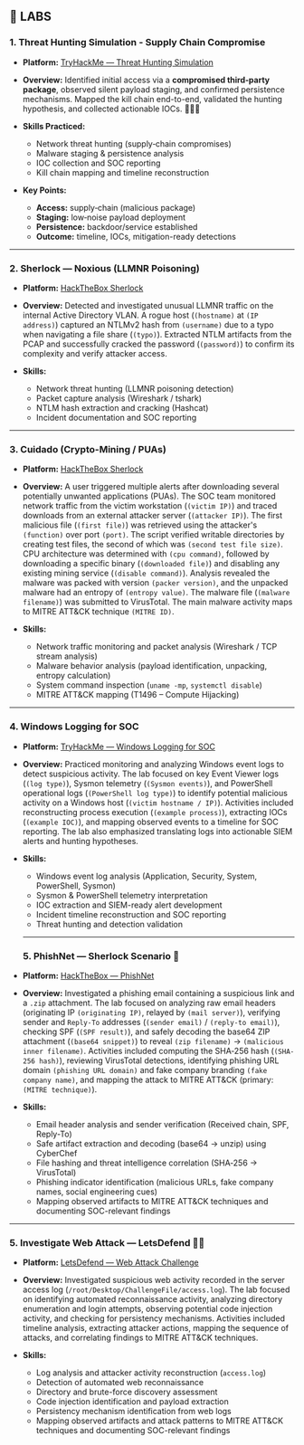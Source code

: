 ## 🧪 LABS

### 1. Threat Hunting Simulation - Supply Chain Compromise
- **Platform:** [TryHackMe — Threat Hunting Simulation](https://tryhackme.com/threat-hunting-sim/public-summary/5fadada12350de7b6000afba6a50546bd30f715cd232db5d62284da9ce8ce11ba4c498d97a7d2e5b843418477fd1d598)  
- **Overview:** Identified initial access via a **compromised third‑party package**, observed silent payload staging, and confirmed persistence mechanisms. Mapped the kill chain end-to-end, validated the hunting hypothesis, and collected actionable IOCs. 🕵🏾‍♀️  

- **Skills Practiced:**  
  - Network threat hunting (supply‑chain compromises)  
  - Malware staging & persistence analysis  
  - IOC collection and SOC reporting  
  - Kill chain mapping and timeline reconstruction  

- **Key Points:**  
  - **Access:** supply‑chain (malicious package)  
  - **Staging:** low‑noise payload deployment  
  - **Persistence:** backdoor/service established  
  - **Outcome:** timeline, IOCs, mitigation-ready detections  

---

### 2. Sherlock — Noxious (LLMNR Poisoning)
- **Platform:** [HackTheBox Sherlock](https://labs.hackthebox.com/achievement/sherlock/2781127/747)  
- **Overview:** Detected and investigated unusual LLMNR traffic on the internal Active Directory VLAN. A rogue host (`(hostname)` at `(IP address)`) captured an NTLMv2 hash from `(username)` due to a typo when navigating a file share (`(typo)`). Extracted NTLM artifacts from the PCAP and successfully cracked the password (`(password)`) to confirm its complexity and verify attacker access.  

- **Skills:**  
  - Network threat hunting (LLMNR poisoning detection)  
  - Packet capture analysis (Wireshark / tshark)  
  - NTLM hash extraction and cracking (Hashcat)  
  - Incident documentation and SOC reporting  

---

### 3. Cuidado (Crypto-Mining / PUAs)
- **Platform:** [HackTheBox Sherlock](https://tryhackme.com/room/windowsloggingforsoc)    
- **Overview:** A user triggered multiple alerts after downloading several potentially unwanted applications (PUAs). The SOC team monitored network traffic from the victim workstation (`(victim IP)`) and traced downloads from an external attacker server (`(attacker IP)`). The first malicious file (`(first file)`) was retrieved using the attacker's `(function)` over port `(port)`. The script verified writable directories by creating test files, the second of which was `(second test file size)`. CPU architecture was determined with `(cpu command)`, followed by downloading a specific binary (`(downloaded file)`) and disabling any existing mining service (`(disable command)`). Analysis revealed the malware was packed with version `(packer version)`, and the unpacked malware had an entropy of `(entropy value)`. The malware file (`(malware filename)`) was submitted to VirusTotal. The main malware activity maps to MITRE ATT&CK technique `(MITRE ID)`.  

- **Skills:**  
  - Network traffic monitoring and packet analysis (Wireshark / TCP stream analysis)  
  - Malware behavior analysis (payload identification, unpacking, entropy calculation)  
  - System command inspection (`uname -mp`, `systemctl disable`)  
  - MITRE ATT&CK mapping (T1496 – Compute Hijacking)
 
---

  ### 4. Windows Logging for SOC
- **Platform:** [TryHackMe — Windows Logging for SOC](https://tryhackme.com/room/windowsloggingforsoc)  
- **Overview:** Practiced monitoring and analyzing Windows event logs to detect suspicious activity. The lab focused on key Event Viewer logs (`(log type)`), Sysmon telemetry (`(Sysmon events)`), and PowerShell operational logs (`(PowerShell log type)`) to identify potential malicious activity on a Windows host (`(victim hostname / IP)`). Activities included reconstructing process execution (`(example process)`), extracting IOCs (`(example IOC)`), and mapping observed events to a timeline for SOC reporting. The lab also emphasized translating logs into actionable SIEM alerts and hunting hypotheses.  

- **Skills:**  
  - Windows event log analysis (Application, Security, System, PowerShell, Sysmon)  
  - Sysmon & PowerShell telemetry interpretation  
  - IOC extraction and SIEM-ready alert development  
  - Incident timeline reconstruction and SOC reporting  
  - Threat hunting and detection validation
 
  ---

  ### 5. PhishNet — Sherlock Scenario 🎣
- **Platform:** [HackTheBox — PhishNet](https://www.hackthebox.com/)  
- **Overview:** Investigated a phishing email containing a suspicious link and a `.zip` attachment. The lab focused on analyzing raw email headers (originating IP `(originating IP)`, relayed by `(mail server)`), verifying sender and `Reply-To` addresses (`(sender email)` / `(reply-to email)`), checking SPF (`(SPF result)`), and safely decoding the base64 ZIP attachment (`(base64 snippet)`) to reveal `(zip filename)` → `(malicious inner filename)`. Activities included computing the SHA‑256 hash (`(SHA-256 hash)`), reviewing VirusTotal detections, identifying phishing URL domain `(phishing URL domain)` and fake company branding `(fake company name)`, and mapping the attack to MITRE ATT&CK (primary: `(MITRE technique)`).

- **Skills:**  
  - Email header analysis and sender verification (Received chain, SPF, Reply-To)  
  - Safe artifact extraction and decoding (base64 → unzip) using CyberChef  
  - File hashing and threat intelligence correlation (SHA‑256 → VirusTotal)  
  - Phishing indicator identification (malicious URLs, fake company names, social engineering cues)  
  - Mapping observed artifacts to MITRE ATT&CK techniques and documenting SOC-relevant findings
 
 ---

 ### 5. Investigate Web Attack — LetsDefend 🕵️‍♂️
- **Platform:** [LetsDefend — Web Attack Challenge](https://letsdefend.io/)  
- **Overview:** Investigated suspicious web activity recorded in the server access log (`/root/Desktop/ChallengeFile/access.log`). The lab focused on identifying automated reconnaissance activity, analyzing directory enumeration and login attempts, observing potential code injection activity, and checking for persistency mechanisms. Activities included timeline analysis, extracting attacker actions, mapping the sequence of attacks, and correlating findings to MITRE ATT&CK techniques.

- **Skills:**  
  - Log analysis and attacker activity reconstruction (`access.log`)  
  - Detection of automated web reconnaissance  
  - Directory and brute-force discovery assessment  
  - Code injection identification and payload extraction  
  - Persistency mechanism identification from web logs  
  - Mapping observed artifacts and attack patterns to MITRE ATT&CK techniques and documenting SOC-relevant findings
  

